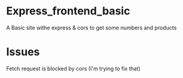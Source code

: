 # Express_frontend_basic
A Basic site withe express &amp; cors to get some numbers and products 

# Issues
Fetch request is blocked by cors (I'm trying to fix that)

